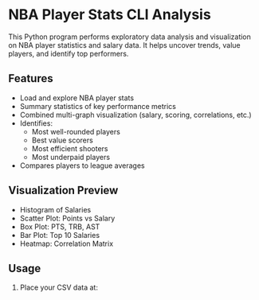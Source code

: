 # NBA Player Stats CLI Analysis

This Python program performs exploratory data analysis and visualization on NBA player statistics and salary data. It helps uncover trends, value players, and identify top performers.

## Features

- Load and explore NBA player stats
- Summary statistics of key performance metrics
- Combined multi-graph visualization (salary, scoring, correlations, etc.)
- Identifies:
  - Most well-rounded players
  - Best value scorers
  - Most efficient shooters
  - Most underpaid players
- Compares players to league averages

## Visualization Preview

- Histogram of Salaries
- Scatter Plot: Points vs Salary
- Box Plot: PTS, TRB, AST
- Bar Plot: Top 10 Salaries
- Heatmap: Correlation Matrix

## Usage

1. Place your CSV data at:

